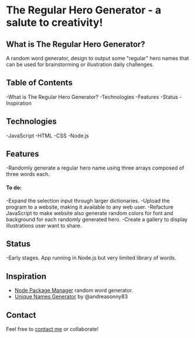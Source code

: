 # The Regular Hero Generator - a salute to creativity!

## What is The Regular Hero Generator?
A random word generator, design to output some "regular" hero names that can be used for brainstorming or illustration daily challenges.

## Table of Contents
-What is The Regular Hero Generator?
-Technologies
-Features
-Status
-Inspiration

## Technologies

-JavaScript
-HTML
-CSS
-Node.js

## Features
-Randomly generate a regular hero name using three arrays composed of three words each.
#### To do:
-Expand the selection input through larger dictionaries.
-Upload the program to a website, making it available to any web user.
-Refacture JavaScript to make website also generate random colors for font and background for each randomly generated hero.
-Create a gallery to display illustrations user want to share.

## Status
-Early stages. App running in Node.js but very limited library of words.

## Inspiration
- [Node Package Manager](https://www.npmjs.com/) random word generator.
- [Unique Names Generator](https://github.com/andreasonny83/unique-names-generator) by @andreasonny83

## Contact
Feel free to [contact me](maldonadogustavo55@gmail.com) or collaborate!